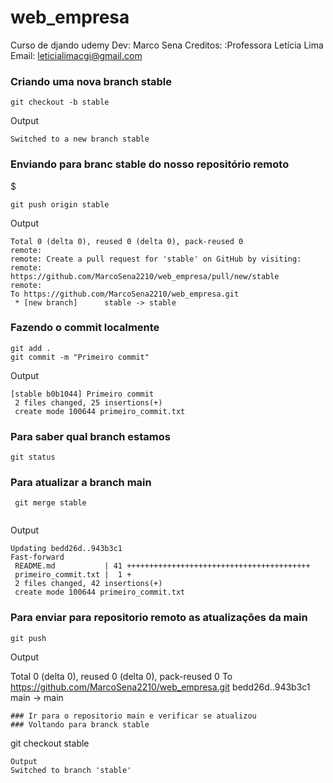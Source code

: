 # web_empresa
Curso de djando udemy
Dev: Marco Sena
Creditos: :Professora  Letícia Lima 
Email: leticialimacgi@gmail.com

### Criando uma nova branch stable

```
git checkout -b stable
```

Output
```
Switched to a new branch stable
```
### Enviando para branc stable do nosso repositório remoto
$
```
git push origin stable
```

Output
```
Total 0 (delta 0), reused 0 (delta 0), pack-reused 0
remote: 
remote: Create a pull request for 'stable' on GitHub by visiting:
remote:      https://github.com/MarcoSena2210/web_empresa/pull/new/stable
remote:
To https://github.com/MarcoSena2210/web_empresa.git
 * [new branch]      stable -> stable
```

### Fazendo o commit localmente
```
git add .
git commit -m "Primeiro commit" 
```
Output
```
[stable b0b1044] Primeiro commit
 2 files changed, 25 insertions(+)
 create mode 100644 primeiro_commit.txt
```

### Para saber qual branch estamos 

```
git status
```

### Para atualizar a branch main

```
 git merge stable 
 
```
Output

```
Updating bedd26d..943b3c1
Fast-forward
 README.md           | 41 +++++++++++++++++++++++++++++++++++++++++
 primeiro_commit.txt |  1 +
 2 files changed, 42 insertions(+)
 create mode 100644 primeiro_commit.txt
```
### Para enviar para repositorio remoto as atualizações da main
 ```
 git push
```
Output

Total 0 (delta 0), reused 0 (delta 0), pack-reused 0
To https://github.com/MarcoSena2210/web_empresa.git
   bedd26d..943b3c1  main -> main

```
### Ir para o repositorio main e verificar se atualizou
### Voltando para branck stable
```
git checkout stable
```
Output
Switched to branch 'stable' 